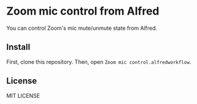 # Zoom mic control from Alfred

You can control Zoom's mic mute/unmute state from Alfred.

## Install

First, clone this repository.  Then, open `Zoom mic control.alfredworkflow`.

## License

MIT LICENSE
